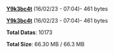 [**Y9k3bc4t**](/data/Y9k3bc4t.txt) (16/02/23 - 07:04)- 461 bytes

[**Y9k3bc4t**](/data/Y9k3bc4t.txt) (16/02/23 - 07:04)- 461 bytes

**Total Datas**: 10173

**Total Size**: 66.30 MB / 66.3 MB